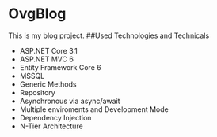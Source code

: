 # OvgBlog 
This is my blog project. 
##Used Technologies and Technicals
- ASP.NET Core 3.1
- ASP.NET MVC 6
- Entity Framework Core 6
- MSSQL 
- Generic Methods
- Repository
- Asynchronous via async/await
- Multiple enviroments and Development Mode
- Dependency Injection
- N-Tier Architecture
